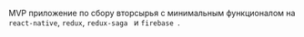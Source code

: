 MVP приложение по сбору вторсырья с минимальным функционалом на `react-native`, `redux`, `redux-saga
` и `firebase
`.